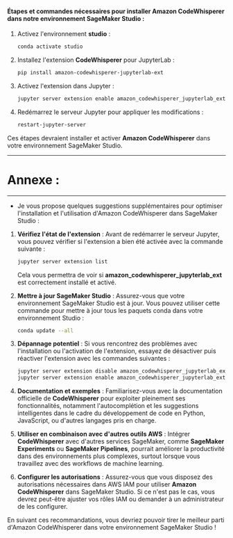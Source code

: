 #### Étapes et commandes nécessaires pour installer **Amazon CodeWhisperer** dans notre environnement SageMaker Studio :

1. Activez l'environnement **studio** :
   ```bash
   conda activate studio
   ```

2. Installez l'extension **CodeWhisperer** pour JupyterLab :
   ```bash
   pip install amazon-codewhisperer-jupyterlab-ext
   ```

3. Activez l'extension dans Jupyter :
   ```bash
   jupyter server extension enable amazon_codewhisperer_jupyterlab_ext
   ```

4. Redémarrez le serveur Jupyter pour appliquer les modifications :
   ```bash
   restart-jupyter-server
   ```

Ces étapes devraient installer et activer **Amazon CodeWhisperer** dans votre environnement SageMaker Studio.


----------------
# Annexe : 
----------------


- Je vous propose quelques suggestions supplémentaires pour optimiser l'installation et l'utilisation d'Amazon CodeWhisperer dans SageMaker Studio :

1. **Vérifiez l'état de l'extension** :
   Avant de redémarrer le serveur Jupyter, vous pouvez vérifier si l'extension a bien été activée avec la commande suivante :
   ```bash
   jupyter server extension list
   ```
   Cela vous permettra de voir si **amazon_codewhisperer_jupyterlab_ext** est correctement installé et activé.

2. **Mettre à jour SageMaker Studio** :
   Assurez-vous que votre environnement SageMaker Studio est à jour. Vous pouvez utiliser cette commande pour mettre à jour tous les paquets conda dans votre environnement Studio :
   ```bash
   conda update --all
   ```

3. **Dépannage potentiel** :
   Si vous rencontrez des problèmes avec l'installation ou l'activation de l'extension, essayez de désactiver puis réactiver l'extension avec les commandes suivantes :
   ```bash
   jupyter server extension disable amazon_codewhisperer_jupyterlab_ext
   jupyter server extension enable amazon_codewhisperer_jupyterlab_ext
   ```

4. **Documentation et exemples** :
   Familiarisez-vous avec la documentation officielle de **CodeWhisperer** pour exploiter pleinement ses fonctionnalités, notamment l'autocomplétion et les suggestions intelligentes dans le cadre du développement de code en Python, JavaScript, ou d'autres langages pris en charge.

5. **Utiliser en combinaison avec d'autres outils AWS** :
   Intégrer **CodeWhisperer** avec d'autres services SageMaker, comme **SageMaker Experiments** ou **SageMaker Pipelines**, pourrait améliorer la productivité dans des environnements plus complexes, surtout lorsque vous travaillez avec des workflows de machine learning.

6. **Configurer les autorisations** :
   Assurez-vous que vous disposez des autorisations nécessaires dans AWS IAM pour utiliser **Amazon CodeWhisperer** dans SageMaker Studio. Si ce n'est pas le cas, vous devrez peut-être ajuster vos rôles IAM ou demander à un administrateur de les configurer.

En suivant ces recommandations, vous devriez pouvoir tirer le meilleur parti d'Amazon CodeWhisperer dans votre environnement SageMaker Studio !
